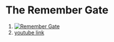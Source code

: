 # The Remember Gate
1. [![Remember Gate](http://img.youtube.com/vi/0qlm86HaXuU/0.jpg)](http://www.youtube.com/watch?v=0qlm86HaXuU)
1. [youtube link](https://www.youtube.com/watch?time_continue=1&v=0qlm86HaXuU)
















